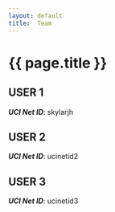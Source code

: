 ```yaml
---
layout: default
title:  Team
---
```


# {{ page.title }}


## USER 1
***UCI Net ID***: skylarjh

## USER 2
***UCI Net ID***: ucinetid2

## USER 3
***UCI Net ID***: ucinetid3
